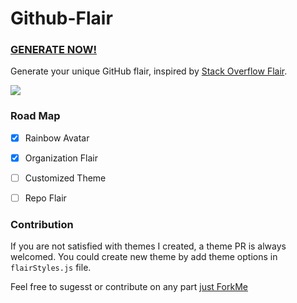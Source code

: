 # Github-Flair


### [GENERATE NOW!](https://umanusorn.github.io/github-flair/) 

Generate your unique GitHub flair, inspired by [Stack Overflow Flair](http://stackoverflow.com/users/flair). 

![](https://github.com/umanusorn/github-flair/blob/master/sample.PNG)

### Road Map
 - [x] Rainbow Avatar
 - [x] Organization Flair
 - [ ] Customized Theme
 - [ ] Repo Flair

 
### Contribution
If you are not satisfied with themes I created, a theme PR is always welcomed. 
You could create new theme by add theme options in `flairStyles.js` file.

Feel free to sugesst or contribute on any part [just ForkMe](https://github.com/umanusorn/github-flair)




